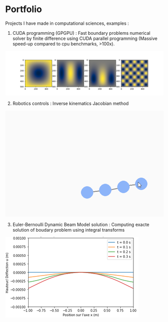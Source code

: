 # Portfolio
Projects I have made in computational sciences, examples : 

1. CUDA programming (GPGPU) : Fast boundary problems numerical solver by finite difference using CUDA parallel programming (Massive speed-up compared to cpu benchmarks, >100x).

![alt text](https://github.com/Gucciimad/Portfolio/blob/main/Figure_1.png?raw=true)

2. Robotics controls : Inverse kinematics Jacobian method

![alt text](https://github.com/Gucciimad/Portfolio/blob/main/inv_kin.gif?raw=true)


3. Euler-Bernoulli Dynamic Beam Model solution : Computing exacte solution of boudary problem using integral transforms

![alt text](https://github.com/Gucciimad/Portfolio/blob/main/solution_libre_encastree_libre.png?raw=true)
